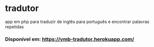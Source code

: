# tradutor
 app em php para traduzir de inglês para português e encontrar palavras repetidas

### Disponível em: https://vmb-tradutor.herokuapp.com/
